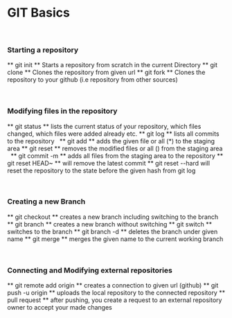 # GIT Basics

&nbsp;

### Starting a repository

** git init ** Starts a repository from scratch in the current Directory
** git clone <url> ** Clones the repository from given url
** git fork <url> ** Clones the repository to your github (i.e repository from other sources)

&nbsp;

### Modifying files in the repository
** git status ** lists the current status of your repository, which files changed, which files were added already etc.
** git log ** lists all commits to the repository
&nbsp;
** git add <file> ** adds the given file or all (*) to the staging area
** git reset <file> ** removes the modified files or all () from the staging area
&nbsp;
** git commit -m <msg>** adds all files from the staging area to the repository
** git reset HEAD~ ** will remove the latest commit
** git reset --hard <hash> will reset the repository to the state before the given hash from git log

&nbsp;
### Creating a new Branch
** git checkout <name> ** creates a new branch including switching to the branch
** git branch <name> ** creates a new branch without switching
** git switch <name> ** switches to the branch
** git branch -d <name> ** deletes the branch under given name
** git merge <name> ** merges the given name to the current working branch


&nbsp;

### Connecting and Modifying external repositories
** git remote add origin <url> ** creates a connection to given url (github)
** git push -u origin <branch> ** uploads the local repository to the connected repository
** pull request <url> ** after pushing, you create a request to an external repository owner to accept your made changes

